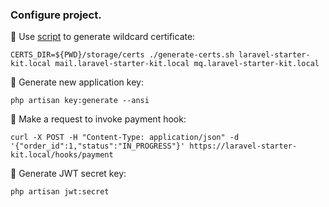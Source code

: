 ### Configure project.

📌 Use [script](https://raw.githubusercontent.com/oleksiivelychko/go-queue-service/main/.ops/scripts/generate-certs.sh) to generate wildcard certificate:
```
CERTS_DIR=${PWD}/storage/certs ./generate-certs.sh laravel-starter-kit.local mail.laravel-starter-kit.local mq.laravel-starter-kit.local
```

📌 Generate new application key:
```
php artisan key:generate --ansi
```

📌 Make a request to invoke payment hook:
```
curl -X POST -H "Content-Type: application/json" -d '{"order_id":1,"status":"IN_PROGRESS"}' https://laravel-starter-kit.local/hooks/payment
```

📌 Generate JWT secret key:
```
php artisan jwt:secret
```

